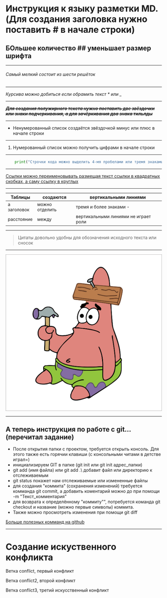 

# Инструкция к языку разметки MD. (Для  создания заголовка нужно поставить # в начале строки)

## БОльшее количество ## уменьшает размер шрифта

---

###### Самый мелкий состоит из шести решёток

---

*Курсива можно добиться если обрамить текст * или _*

---

~~__*Для создания полужирного текста нужно поставить две звёздочки или знаки подчеркивания, а для зачёркивания два знака тильлды*__~~

---

+ Ненумерованный список создаётся звёздочкой минус или плюс в начале строки

---

1. Нумерованный список можно получить цифрами в начале строки

---

```python
    print("Строчки кода можно выделить 4-мя пробелами или тремя знаками ```")
```
---

[Ссылки можно переименовывать размещая текст ссылки в квадратных скобках, а саму ссылку в круглых](https://gb.ru/lessons/243937/homework)

---

| Таблицы | создаются | вертикальными линиями |
| --- |---| --- |
| а заголовок | можно отделить | тремя и более знаками -|
|расстояние| между | вертикальными линиями не играет роли |

---

>Цитаты довольно удобны для обозначения исходного текста или сносок

---

![Патрик-гений](/img.png "Изображение также можно расместить разными способами, на мой взгляд удобнее всего через ! в начале строки")

---

## А теперь инструкция по работе с git... (перечитал задание)

* После открытия папки с проектом, требуется открыть консоль. Для этого также есть горячии клавиши (с консольными читами в детстве играл=)
* инициализируем GIT в папке (git init или git init адрес_папки)
* git add (имя файла) или git add .\ добавит файл или директорию к отслеживаемым
* git status покажет нам отслеживаемые или измененные файлы
* для создания "коммита" (сохранения изменений) требуется комманда git commit, а добавить коментарий можно до при помощи -m "Текст_комментария"
* для возврата к определённому "коммиту"", потребуется команда git checkout и название (можно первые символы) коммита.
* Также можно просмотреть изменения при помощи git diff

[Больше полезных комманд на github](https://github.com/cyberspacedk/Git-commands)

---

# Создание искуственного конфликта
Ветка conflict, первый конфликт

Ветка conflict2, второй конфликт

Ветка conflict3, третий искусственный конфликт


